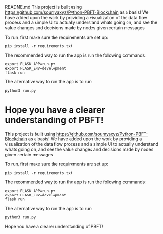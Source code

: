 README.md
This project is built using https://github.com/soumyaxyz/Python-PBFT-Blockchain as a basis! We have added upon the work by providing a visualization of the data flow process and a simple UI to actually understand whats going on, and see the value changes and decisions made by nodes given certain messages.

To run, first make sure the requirements are set up: 

`pip install -r requirements.txt` 

The recommended way to run the app is run the following commands:
```
export FLASK_APP=run.py
export FLASK_ENV=development
flask run
 ```

The alternative way to run the app is to run:

`python3 run.py`

Hope you have a clearer understanding of PBFT!
=======
This project is built using https://github.com/soumyaxyz/Python-PBFT-Blockchain as a basis! We have added upon the work by providing a visualization of the data flow process and a simple UI to actually understand whats going on, and see the value changes and decisions made by nodes given certain messages.

To run, first make sure the requirements are set up: 

`pip install -r requirements.txt` 

The recommended way to run the app is run the following commands:
```
export FLASK_APP=run.py
export FLASK_ENV=development
flask run
 ```

The alternative way to run the app is to run:

`python3 run.py`

Hope you have a clearer understanding of PBFT!

